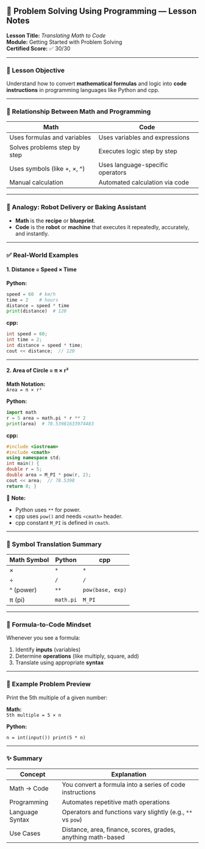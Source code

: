 ## 🧠 Problem Solving Using Programming — Lesson Notes

**Lesson Title:** _Translating Math to Code_  
**Module:** Getting Started with Problem Solving  
**Certified Score:** ✅ 30/30

---

### 🎯 Lesson Objective

Understand how to convert **mathematical formulas** and logic into **code instructions** in programming languages like Python and cpp.

---

### 🧮 Relationship Between Math and Programming

|Math|Code|
|---|---|
|Uses formulas and variables|Uses variables and expressions|
|Solves problems step by step|Executes logic step by step|
|Uses symbols (like +, ×, ^)|Uses language-specific operators|
|Manual calculation|Automated calculation via code|

---

### 🤖 Analogy: Robot Delivery or Baking Assistant

- **Math** is the **recipe** or **blueprint**.
- **Code** is the **robot** or **machine** that executes it repeatedly, accurately, and instantly.

---

### ✅ Real-World Examples

#### 1. **Distance = Speed × Time**

**Python:**

```python
speed = 60  # km/h 
time = 2    # hours 
distance = speed * time 
print(distance)  # 120
```

**cpp:**

```cpp
int speed = 60; 
int time = 2; 
int distance = speed * time; 
cout << distance;  // 120
```

---

#### 2. **Area of Circle = π × r²**

**Math Notation:**  
`Area = π × r²`

**Python:**

```python
import math 
r = 5 area = math.pi * r ** 2 
print(area)  # 78.53981633974483
```

**cpp:**

```cpp
#include <iostream> 
#include <cmath> 
using namespace std;  
int main() {     
double r = 5;     
double area = M_PI * pow(r, 2);     
cout << area;  // 78.5398     
return 0; }
```

🧠 **Note:**

- Python uses `**` for power.
- cpp uses `pow()` and needs `<cmath>` header.
- cpp constant `M_PI` is defined in `cmath`.

---

### 🔄 Symbol Translation Summary

|Math Symbol|Python|cpp|
|---|---|---|
|×|`*`|`*`|
|÷|`/`|`/`|
|^ (power)|`**`|`pow(base, exp)`|
|π (pi)|`math.pi`|`M_PI`|

---

### 🔁 Formula-to-Code Mindset

Whenever you see a formula:

1. Identify **inputs** (variables)
2. Determine **operations** (like multiply, square, add)
3. Translate using appropriate **syntax**

---

### 🧪 Example Problem Preview

Print the 5th multiple of a given number:

**Math:**  
`5th multiple = 5 × n`

**Python:**

`n = int(input()) print(5 * n)`

---

### ✨ Summary

| Concept         | Explanation                                                  |
| --------------- | ------------------------------------------------------------ |
| Math → Code     | You convert a formula into a series of code instructions     |
| Programming     | Automates repetitive math operations                         |
| Language Syntax | Operators and functions vary slightly (e.g., `**` vs `pow`)  |
| Use Cases       | Distance, area, finance, scores, grades, anything math-based |